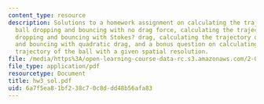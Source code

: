 ```yaml
---
content_type: resource
description: Solutions to a homework assignment on calculating the trajectory of a
  ball dropping and bouncing with no drag force, calculating the trajectory of a ball
  dropping and bouncing with Stokes? drag, calculating the trajectory of a ball dropping
  and bouncing with quadratic drag, and a bonus question on calculating a more accurate
  trajectory of the ball with a given spatial resolution.
file: /media/https%3A/open-learning-course-data-rc.s3.amazonaws.com/2-003j-dynamics-and-control-i-fall-2007/6a7f5ea81bf238c70c8ddd48b56afa83_hw3_sol.pdf
file_type: application/pdf
resourcetype: Document
title: hw3_sol.pdf
uid: 6a7f5ea8-1bf2-38c7-0c8d-dd48b56afa83
---
```

